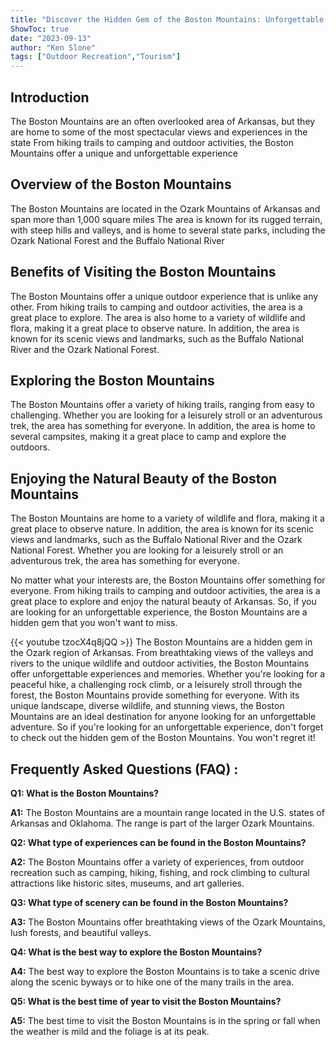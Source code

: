 ```yaml
---
title: "Discover the Hidden Gem of the Boston Mountains: Unforgettable Views and Experiences Await!"
ShowToc: true 
date: "2023-09-13"
author: "Ken Slone" 
tags: ["Outdoor Recreation","Tourism"]
---
```

## Introduction 
The Boston Mountains are an often overlooked area of Arkansas, but they are home to some of the most spectacular views and experiences in the state From hiking trails to camping and outdoor activities, the Boston Mountains offer a unique and unforgettable experience

## Overview of the Boston Mountains
The Boston Mountains are located in the Ozark Mountains of Arkansas and span more than 1,000 square miles The area is known for its rugged terrain, with steep hills and valleys, and is home to several state parks, including the Ozark National Forest and the Buffalo National River

## Benefits of Visiting the Boston Mountains
The Boston Mountains offer a unique outdoor experience that is unlike any other. From hiking trails to camping and outdoor activities, the area is a great place to explore. The area is also home to a variety of wildlife and flora, making it a great place to observe nature. In addition, the area is known for its scenic views and landmarks, such as the Buffalo National River and the Ozark National Forest.

## Exploring the Boston Mountains
The Boston Mountains offer a variety of hiking trails, ranging from easy to challenging. Whether you are looking for a leisurely stroll or an adventurous trek, the area has something for everyone. In addition, the area is home to several campsites, making it a great place to camp and explore the outdoors.

## Enjoying the Natural Beauty of the Boston Mountains
The Boston Mountains are home to a variety of wildlife and flora, making it a great place to observe nature. In addition, the area is known for its scenic views and landmarks, such as the Buffalo National River and the Ozark National Forest. Whether you are looking for a leisurely stroll or an adventurous trek, the area has something for everyone. 

No matter what your interests are, the Boston Mountains offer something for everyone. From hiking trails to camping and outdoor activities, the area is a great place to explore and enjoy the natural beauty of Arkansas. So, if you are looking for an unforgettable experience, the Boston Mountains are a hidden gem that you won't want to miss.

{{< youtube tzocX4q8jQQ >}} 
The Boston Mountains are a hidden gem in the Ozark region of Arkansas. From breathtaking views of the valleys and rivers to the unique wildlife and outdoor activities, the Boston Mountains offer unforgettable experiences and memories. Whether you're looking for a peaceful hike, a challenging rock climb, or a leisurely stroll through the forest, the Boston Mountains provide something for everyone. With its unique landscape, diverse wildlife, and stunning views, the Boston Mountains are an ideal destination for anyone looking for an unforgettable adventure. So if you're looking for an unforgettable experience, don't forget to check out the hidden gem of the Boston Mountains. You won't regret it!

## Frequently Asked Questions (FAQ) :
**Q1: What is the Boston Mountains?**

**A1:** The Boston Mountains are a mountain range located in the U.S. states of Arkansas and Oklahoma. The range is part of the larger Ozark Mountains. 

**Q2: What type of experiences can be found in the Boston Mountains?**

**A2:** The Boston Mountains offer a variety of experiences, from outdoor recreation such as camping, hiking, fishing, and rock climbing to cultural attractions like historic sites, museums, and art galleries. 

**Q3: What type of scenery can be found in the Boston Mountains?**

**A3:** The Boston Mountains offer breathtaking views of the Ozark Mountains, lush forests, and beautiful valleys. 

**Q4: What is the best way to explore the Boston Mountains?**

**A4:** The best way to explore the Boston Mountains is to take a scenic drive along the scenic byways or to hike one of the many trails in the area. 

**Q5: What is the best time of year to visit the Boston Mountains?**

**A5:** The best time to visit the Boston Mountains is in the spring or fall when the weather is mild and the foliage is at its peak.




